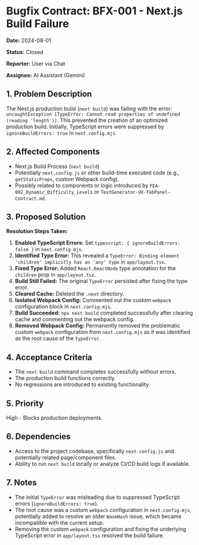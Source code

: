 # Bugfix Contract: BFX-001 - Next.js Build Failure

**Date:** 2024-08-01

**Status:** Closed

**Reporter:** User via Chat

**Assignee:** AI Assistant (Gemini)

## 1. Problem Description

The Next.js production build (`next build`) was failing with the error:
`uncaughtException [TypeError: Cannot read properties of undefined (reading 'length')]`.
This prevented the creation of an optimized production build. Initially, TypeScript errors were suppressed by `ignoreBuildErrors: true` in `next.config.mjs`.

## 2. Affected Components

- Next.js Build Process (`next build`)
- Potentially `next.config.js` or other build-time executed code (e.g., `getStaticProps`, custom Webpack config).
- Possibly related to components or logic introduced by `FEA-002_Dynamic_Difficulty_Levels` or `TestGenerator-UX-TabPanel-Contract.md`.

## 3. Proposed Solution

**Resolution Steps Taken:**

1.  **Enabled TypeScript Errors:** Set `typescript: { ignoreBuildErrors: false }` in `next.config.mjs`.
2.  **Identified Type Error:** This revealed a `TypeError: Binding element 'children' implicitly has an 'any' type` in `app/layout.tsx`.
3.  **Fixed Type Error:** Added `React.ReactNode` type annotation for the `children` prop in `app/layout.tsx`.
4.  **Build Still Failed:** The original `TypeError` persisted after fixing the type error.
5.  **Cleared Cache:** Deleted the `.next` directory.
6.  **Isolated Webpack Config:** Commented out the custom `webpack` configuration block in `next.config.mjs`.
7.  **Build Succeeded:** `npx next build` completed successfully after clearing cache and commenting out the webpack config.
8.  **Removed Webpack Config:** Permanently removed the problematic custom `webpack` configuration from `next.config.mjs` as it was identified as the root cause of the `TypeError`.

## 4. Acceptance Criteria

- The `next build` command completes successfully without errors.
- The production build functions correctly.
- No regressions are introduced to existing functionality.

## 5. Priority

High - Blocks production deployments.

## 6. Dependencies

- Access to the project codebase, specifically `next.config.js` and potentially related page/component files.
- Ability to run `next build` locally or analyze CI/CD build logs if available.

## 7. Notes

- The initial `TypeError` was misleading due to suppressed TypeScript errors (`ignoreBuildErrors: true`).
- The root cause was a custom `webpack` configuration in `next.config.mjs`, potentially added to resolve an older `WasmHash` issue, which became incompatible with the current setup.
- Removing the custom `webpack` configuration and fixing the underlying TypeScript error in `app/layout.tsx` resolved the build failure. 